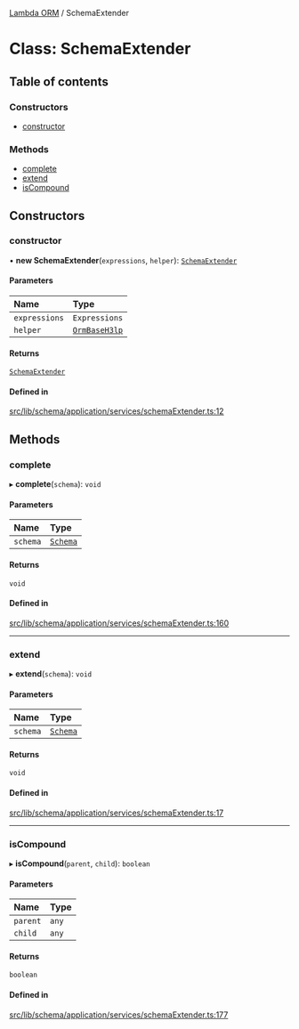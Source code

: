[Lambda ORM](../README.md) / SchemaExtender

# Class: SchemaExtender

## Table of contents

### Constructors

- [constructor](SchemaExtender.md#constructor)

### Methods

- [complete](SchemaExtender.md#complete)
- [extend](SchemaExtender.md#extend)
- [isCompound](SchemaExtender.md#iscompound)

## Constructors

### constructor

• **new SchemaExtender**(`expressions`, `helper`): [`SchemaExtender`](SchemaExtender.md)

#### Parameters

| Name | Type |
| :------ | :------ |
| `expressions` | `Expressions` |
| `helper` | [`OrmBaseH3lp`](OrmBaseH3lp.md) |

#### Returns

[`SchemaExtender`](SchemaExtender.md)

#### Defined in

[src/lib/schema/application/services/schemaExtender.ts:12](https://github.com/lambda-orm/lambdaorm-base/blob/f05639463d61009f8bbb0506eec30106c529593e/src/lib/schema/application/services/schemaExtender.ts#L12)

## Methods

### complete

▸ **complete**(`schema`): `void`

#### Parameters

| Name | Type |
| :------ | :------ |
| `schema` | [`Schema`](../interfaces/Schema.md) |

#### Returns

`void`

#### Defined in

[src/lib/schema/application/services/schemaExtender.ts:160](https://github.com/lambda-orm/lambdaorm-base/blob/f05639463d61009f8bbb0506eec30106c529593e/src/lib/schema/application/services/schemaExtender.ts#L160)

___

### extend

▸ **extend**(`schema`): `void`

#### Parameters

| Name | Type |
| :------ | :------ |
| `schema` | [`Schema`](../interfaces/Schema.md) |

#### Returns

`void`

#### Defined in

[src/lib/schema/application/services/schemaExtender.ts:17](https://github.com/lambda-orm/lambdaorm-base/blob/f05639463d61009f8bbb0506eec30106c529593e/src/lib/schema/application/services/schemaExtender.ts#L17)

___

### isCompound

▸ **isCompound**(`parent`, `child`): `boolean`

#### Parameters

| Name | Type |
| :------ | :------ |
| `parent` | `any` |
| `child` | `any` |

#### Returns

`boolean`

#### Defined in

[src/lib/schema/application/services/schemaExtender.ts:177](https://github.com/lambda-orm/lambdaorm-base/blob/f05639463d61009f8bbb0506eec30106c529593e/src/lib/schema/application/services/schemaExtender.ts#L177)
